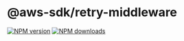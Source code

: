 # @aws-sdk/retry-middleware

[![NPM version](https://img.shields.io/npm/v/@aws-sdk/retry-middleware.svg)](https://www.npmjs.com/package/@aws-sdk/retry-middleware)
[![NPM downloads](https://img.shields.io/npm/dm/@aws-sdk/retry-middleware.svg)](https://www.npmjs.com/package/@aws-sdk/retry-middleware)
